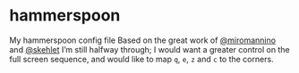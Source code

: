 # hammerspoon
My hammerspoon config file
Based on the great work of [@miromannino](https://github.com/miromannino/miro-windows-management) and [@skehlet](https://github.com/skehlet/hammerspoon)
I’m still halfway through; I would want a greater control on the full screen sequence, and would like to map `q`, `e`, `z` and `c` to the corners.
